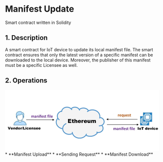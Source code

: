 # Manifest Update
Smart contract written in Solidity

## 1. Description
A smart contract for IoT device to update its local manifest file. The smart contract ensures that only the latest version of a specific manifest can be downloaded to the local device. Moreover, the publisher of this manifest must be a specific Licensee as well.  

## 2. Operations
<div align=center><img width="600" height="200" src="https://github.com/zhilin963/manifest-update/blob/main/IMG/framework.jpg" />  </div>
* **Manifest Upload**
* **Sending Request**
* **Manifest Download**
